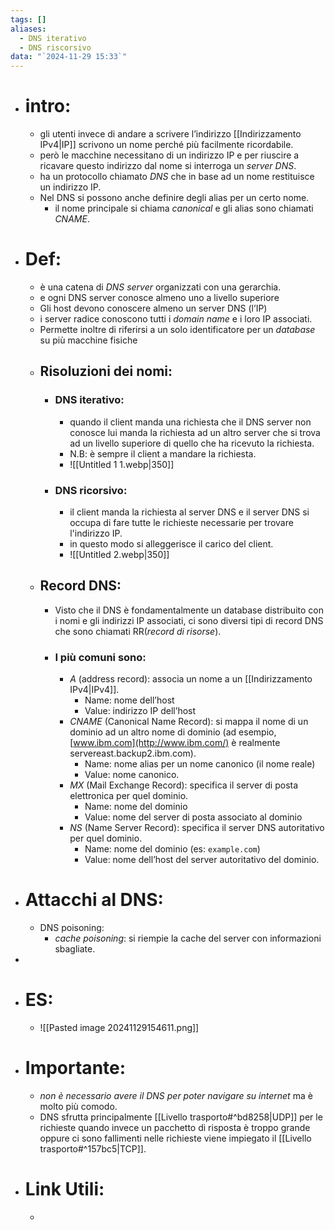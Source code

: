 ```yaml
---
tags: []
aliases:
  - DNS iterativo
  - DNS riscorsivo
data: "`2024-11-29 15:33`"
---
```

- # intro:
	- gli utenti invece di andare a scrivere l’indirizzo [[Indirizzamento IPv4|IP]] scrivono un nome perché più facilmente ricordabile.
	- però le macchine necessitano di un indirizzo IP e per riuscire a ricavare questo indirizzo dal nome si interroga un _server DNS_.
	- ha un protocollo chiamato _DNS_ che in base ad un nome restituisce un indirizzo IP.
	- Nel DNS si possono anche definire degli alias per un certo nome.
		- il nome principale si chiama _canonical_ e gli alias sono chiamati _CNAME_.
- # Def:
	- è una catena di _DNS server_ organizzati con una gerarchia.
	- e ogni DNS server conosce almeno uno a livello superiore
	- Gli host devono conoscere almeno un server DNS (l’IP) 
	- i server radice conoscono tutti i _domain name_ e i loro IP associati.
	- Permette inoltre di riferirsi a un solo identificatore per un _database_ su più macchine fisiche
	- ## Risoluzioni dei nomi:
		- ### DNS iterativo:
			- quando il client manda una richiesta che il DNS server non conosce lui manda la richiesta ad un altro server che si trova ad un livello superiore di quello che ha ricevuto la richiesta.
			- N.B: è sempre il client a mandare la richiesta.
			- ![[Untitled 1 1.webp|350]]
		- ### DNS ricorsivo:
			- il client manda la richiesta al server DNS e il server DNS si occupa di fare tutte le richieste necessarie per trovare l'indirizzo IP.
			- in questo modo si alleggerisce il carico del client.
			- ![[Untitled 2.webp|350]]
	- ## Record DNS:
		- Visto che il DNS è fondamentalmente un database distribuito con i nomi e gli indirizzi IP associati, ci sono diversi tipi di record DNS che sono chiamati RR(_record di risorse_).
		- ### I più comuni sono:
			- _A_ (address record): associa un nome a un [[Indirizzamento IPv4|IPv4]].
				- Name: nome dell’host
				- Value: indirizzo IP dell’host
			- _CNAME_ (Canonical Name Record): si mappa il nome di un dominio ad un altro nome di dominio (ad esempio, [www.ibm.com](http://www.ibm.com/) è realmente servereast.backup2.ibm.com).
				- Name: nome alias per un nome canonico (il nome reale)
				- Value: nome canonico.
			- _MX_ (Mail Exchange Record): specifica il server di posta elettronica per quel dominio.
				- Name: nome del dominio
				- Value: nome del server di posta associato al dominio 
			- _NS_ (Name Server Record): specifica il server DNS autoritativo per quel dominio.
				- Name: nome del dominio (es: `example.com`)
				- Value: nome dell’host del server autoritativo del dominio.
- # Attacchi al DNS:
	- DNS poisoning: 
		- _cache poisoning_: si riempie la cache del server con informazioni sbagliate.
- 
- # ES:
	- ![[Pasted image 20241129154611.png]]
- # Importante:
	- _non è necessario avere il DNS per poter navigare su internet_ ma è molto più comodo.
	- DNS sfrutta principalmente [[Livello trasporto#^bd8258|UDP]] per le richieste quando invece un pacchetto di risposta è troppo grande oppure ci sono fallimenti nelle richieste viene impiegato il [[Livello trasporto#^157bc5|TCP]].
- # Link Utili:
	- 